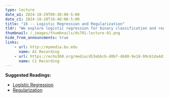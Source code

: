 ```yaml
---
type: lecture
date_a1: 2024-10-29T09:30:00-5:00
date_c1: 2024-10-28T16:40:00-5:00
title: "16 -- Logistic Regression and Regularization"
tldr: "We explore logistic regression for binary classification and regularization for regression."
thumbnail: /_images/thumbnails/ds701-lecture-01.png
hide_from_announcments: true
links: 
    - url: http://mymedia.bu.edu
      name: A1 Recording
    - url: https://echo360.org/media/d53ebbcb-d0b7-4b88-9e18-99c61da4d304/public
      name: C1 Recording
---
```


**Suggested Readings:**
- [Logistic Regression](https://tools4ds.github.io/DS701-Course-Notes/18-Regression-II-Logistic.html)
- [Regularization](https://tools4ds.github.io/DS701-Course-Notes/19-Regression-III-More-Linear.html)

